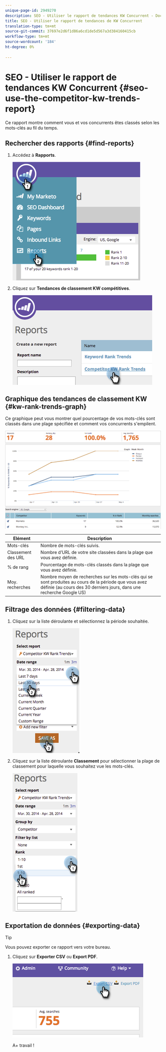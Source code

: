 ```yaml
---
unique-page-id: 2949270
description: SEO - Utiliser le rapport de tendances KW Concurrent - Docs marketing - Documentation du produit
title: SEO - Utiliser le rapport de tendances de KW Concurrent
translation-type: tm+mt
source-git-commit: 37697e2d6f1d86a6cd1de5d567a3d384160415cb
workflow-type: tm+mt
source-wordcount: '184'
ht-degree: 0%

---
```



# SEO - Utiliser le rapport de tendances KW Concurrent {#seo-use-the-competitor-kw-trends-report}

Ce rapport montre comment vous et vos concurrents êtes classés selon les mots-clés au fil du temps.

## Rechercher des rapports {#find-reports}

1. Accédez à **Rapports**.

   ![](assets/image2014-9-18-14-3a6-3a18.png)

1. Cliquez sur **Tendances de classement KW compétitives**.

   ![](assets/image2014-9-18-14-3a6-3a37.png)

## Graphique des tendances de classement KW {#kw-rank-trends-graph}

Ce graphique peut vous montrer quel pourcentage de vos mots-clés sont classés dans une plage spécifiée et comment vos concurrents s&#39;empilent.

![](assets/image2014-9-18-14-3a7-3a1.png)

| Elément | Description |
|---|---|
| Mots-clés | Nombre de mots-clés suivis. |
| Classement des URL | Nombre d’URL de votre site classées dans la plage que vous avez définie. |
| % de rang | Pourcentage de mots-clés classés dans la plage que vous avez définie. |
| Moy. recherches | Nombre moyen de recherches sur les mots-clés qui se sont produites au cours de la période que vous avez définie (au cours des 30 derniers jours, dans une recherche Google US) |

## Filtrage des données {#filtering-data}

1. Cliquez sur la liste déroulante et sélectionnez la période souhaitée.

   ![](assets/image2014-9-18-14-3a7-3a17.png)

1. Cliquez sur la liste déroulante **Classement** pour sélectionner la plage de classement pour laquelle vous souhaitez vue les mots-clés.

   ![](assets/image2014-9-18-14-3a8-3a26.png)

## Exportation de données {#exporting-data}

>[!TIP]
>
>Vous pouvez exporter ce rapport vers votre bureau.

1. Cliquez sur **Exporter CSV** ou **Export PDF**.

   ![](assets/image2014-9-18-14-3a9-3a49.png)

   A+ travail !
